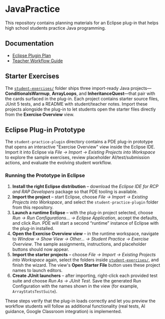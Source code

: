 # JavaPractice

This repository contains planning materials for an Eclipse plug-in that helps high school students practice Java programming.

## Documentation

* [Eclipse Plugin Plan](docs/eclipse_plugin_plan.md)
* [Teacher Workflow Guide](docs/teacher_workflow.md)

## Starter Exercises

The [`student-exercises/`](student-exercises/) folder ships three import-ready Java projects—**ConditionalsWarmup**, **ArrayLoops**, and **InheritanceQuest**—that pair with the cards surfaced in the plug-in. Each project contains starter source files, JUnit 5 tests, and a README with student/teacher notes. Import these projects alongside the plug-in to let students open the starter files directly from the **Exercise Overview** view.

## Eclipse Plug-in Prototype
The `student-practice-plugin` directory contains a PDE plug-in prototype that opens an interactive "Exercise Overview" view inside the Eclipse IDE. Import it into Eclipse via *File → Import → Existing Projects into Workspace* to explore the sample exercises, review placeholder AI/test/submission actions, and evaluate the evolving student workflow.

### Running the Prototype in Eclipse
1. **Install the right Eclipse distribution** – download the *Eclipse IDE for RCP and RAP Developers* package so that PDE tooling is available.
2. **Import the project** – start Eclipse, choose *File → Import → Existing Projects into Workspace*, and select the `student-practice-plugin` folder from this repository.
3. **Launch a runtime Eclipse** – with the plug-in project selected, choose *Run → Run Configurations… → Eclipse Application*, accept the defaults, and click *Run*. PDE will start a second “runtime” instance of Eclipse with the plug-in installed.
4. **Open the Exercise Overview view** – in the runtime workspace, navigate to *Window → Show View → Other… → Student Practice → Exercise Overview*. The sample assignments, instructions, and placeholder buttons should now appear.
5. **Import the starter projects** – choose *File → Import → Existing Projects into Workspace* again, select the folders inside [`student-exercises/`](student-exercises/), and finish the wizard. The view's **Open Starter File** button uses these project names to launch editors.
6. **Create JUnit launchers** – after importing, right-click each provided test suite and choose *Run As → JUnit Test*. Save the generated Run Configuration with the names shown in the view (for example, `ArrayStatsTestSuite`).

These steps verify that the plug-in loads correctly and let you preview the workflow students will follow as additional functionality (real tests, AI guidance, Google Classroom integration) is implemented.
